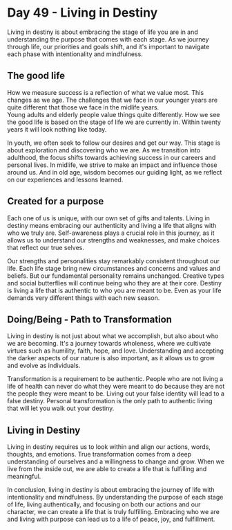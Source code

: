 # Day 49 - Living in Destiny

Living in destiny is about embracing the stage of life you are in and understanding the purpose that
comes with each stage. As we journey through life, our priorities and goals shift, and it's
important to navigate each phase with intentionality and mindfulness.


## The good life

How we measure success is a reflection of what we value most.  This changes as we age.  The challenges
that we face in our younger years are quite different that those we face in the midlife years.  
Young adults and elderly people value things quite differently.  How we see the good life is based
on the stage of life we are currently in.  Within twenty years it will look nothing like today.

In youth, we often seek to follow our desires and get our way. This stage is about exploration and
discovering who we are. As we transition into adulthood, the focus shifts towards achieving success
in our careers and personal lives. In midlife, we strive to make an impact and influence those
around us. And in old age, wisdom becomes our guiding light, as we reflect on our experiences and
lessons learned.


## Created for a purpose

Each one of us is unique, with our own set of gifts and talents. Living in destiny means embracing
our authenticity and living a life that aligns with who we truly are. Self-awareness plays a
crucial role in this journey, as it allows us to understand our strengths and weaknesses, and make
choices that reflect our true selves.

Our strengths and personalities stay remarkably consistent throughout our life.  Each life stage
bring new circumstances and concerns and values and beliefs.  But our fundamental personality remains
unchanged.  Creative types and social butterflies will continue being who they are at their core.
Destiny is living a life that is authentic to who you are meant to be.  Even as your life demands
very different things with each new season.


## Doing/Being - Path to Transformation

Living in destiny is not just about what we accomplish, but also about who we are becoming. It's a
journey towards wholeness, where we cultivate virtues such as humility, faith, hope, and love.
Understanding and accepting the darker aspects of our nature is also important, as it allows us to
grow and evolve as individuals.

Transformation is a requirement to be authentic.  People who are not living a life of health can never 
do what they were meant to do because they are not the people they were meant to be.  Living out
your false identity will lead to a false destiny.  Personal transformation is the only path to
authentic living that will let you walk out your destiny.


## Living in Destiny

Living in destiny requires us to look within and align our actions, words, thoughts, and emotions.
True transformation comes from a deep understanding of ourselves and a willingness to change and
grow. When we live from the inside out, we are able to create a life that is fulfilling and
meaningful.

In conclusion, living in destiny is about embracing the journey of life with intentionality and
mindfulness. By understanding the purpose of each stage of life, living authentically, and focusing
on both our actions and our character, we can create a life that is truly fulfilling. Embracing who
we are and living with purpose can lead us to a life of peace, joy, and fulfillment.

